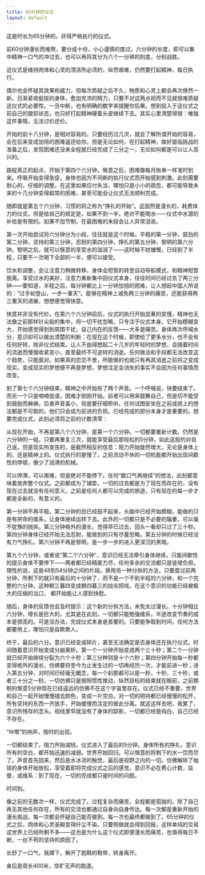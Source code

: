 ```yaml
---
title: 65分钟的仪式
layout: default
---
```


这是时长为65分钟的，非得严格执行的仪式。

前60分钟漫长而难熬，要分成十份，小心谨慎的度过。六分钟的长度，即可以集中精神一口气的冲过去，也可以再将其分为六个一分钟的刻度，分别战胜。

这仪式是维持肉体和心灵的清洁所必须的，纵然艰难，仍然要打起精神，每日执行。

偶尔也会怀疑其效果和威力，但每次质疑之后不久，物质和心灵上都会再次焕然一新。日渐紧收挺拔的身体，愈加充沛的精力，只要不对这两点视而不见就很难质疑这仪式的必要性。一旦中断，也有明确的数字来提醒你后果。想到投入于这仪式之前自己的狼狈状态，也只好打起精神硬着头皮继续下去。其实心里清楚得很：唯独这件事情，无法讨价还价。


开始的前十八分钟，是相对容易的。只要经历过几次，就会了解所谓开始的容易，会在后来变成加倍的困难返还给你。但是无论如何，在打起精神，做好面临挑战的准备之后，发现困难还没来全程就已经完成了三分之一，无论如何都是可以让人高兴的。

路程真正的起点，开始于第四个六分钟。惬意之后，困难像每月账单一样准时到来。呼吸开始变得急促，身体也因为不间断的执行仪式而开始感到刺激。此刻需要耐心的，仔细的调整。在这里如果应付失当，哪怕只是小小的疏忽，都可能导致未来的十几分钟变得超常的困难，甚至可能会让仪式无法顺利完成。

随即就是第五个六分钟，习惯的将之称为“挣扎的开始”。这固然是漫长的，耗费体力的仪式，但是给自己的规定是，如果不到一半，绝对不能喝水——仪式中水源的补给是有限的。如果不加节制，在最困难的末段会让人异常沮丧。

第一次开始尝试将六分钟分为小段，往往就是这个时候。平稳的第一分钟，鼓劲的第二分钟，坚持的第三分钟，忍耐的第四分钟，挣扎的第五分钟，黎明的第六分钟。黎明之后，就可以惬意的享受水的滋润了——这时候不妨慷慨，已经到了半程，只要不一次喝下全部的一半，便可以接受。

饮水和调整，会让注意力稍微转移，身体会短暂的转至自动导航模式，和精神短暂脱离。享受过水的美妙，注意力重新集中回仪式本身，往往时间已经过去了两三分钟——要知道，半程之后，每分钟都比上一分钟加倍的困难，让人想起中国人所说的：“过手如登山，一步一重天”。能够在精神上减免两三分钟的痛苦，还能获得两三重天的进展，想想便觉得快意。

快意并非没有代价。在第六个六分钟前后，仪式的执行开始显著的变慢，精神也无法像之前那样针尖般的集中，将一切干扰忽略，只专注于仪式本身。它开始模糊变大，开始感觉得到到周围干扰，自己内在的反馈——大多是痛苦。身体再次呼喊水分，意识却可以做出清楚的判断：在现在这个时候，即使给了更多水分，也不会有任何好转，除非仪式结束。让人不由得想起二十几岁的年轻时的梦想，会随着时间的流逝而慢慢收紧变小，直至最终不可逆转的消逝。任何做法和手段都无法改变这个趋势，只能面对。如果真的恋恋不舍，所能做的也就只有再其消逝之前将之变成现实。变成现实的梦想便不再是梦想，梦想注定会消失的事实不会因为任何事情而改变。

到了第七个六分钟结束，精神之中开始有了两个声音。一个呼喊说，快要结束了。而另一个只是喃喃低语，困难才刚刚开始。前者可以用来鼓舞自己，但是切不能受到鼓励而麻痹。后者声音虽小，但是要仔细聆听。任何试图安坐在之前成绩上的想法都是不可取的，他们只会成为前进的负担。已经完成的部分本身才是重要的。想要完成仪式，此刻必须将之前的计数清零：

从现在开始，不再是第八个六分钟，是第一个六分钟。一切都要重新计数。仍然是六分钟的一组，只要再重复三次，就能享受最后那轻松的5分钟，如此这般的对自己说。但是现实所宣告的，是截然相反的信息：阻力开始陡然增大，无论是身体上的，还是精神上的。仪式执行的更慢了。之前流动不休的一切机能都开始出现间歇性的停顿，像少了润滑的机械。

可以停滞，可以艰难，但是绝对不能停下。任何“歇口气再继续”的想法，此刻都意味着放弃整个仪式。之前都成为了铺垫，一切的过去都是为了现在而存在的，没有现在过去就没有任何意义。之前是任何人都可以完成的旅途，只有现在的每一步才都是全新的，有意义的。

第一分钟不再平稳。第二分钟的劲已经鼓不起来，头脑中已经开始模糊，能做的只是有拼命的维系，让身体继续运转下去。此外的一切都只是不必要的辎重，可以毫不犹豫的抛弃。第三分钟格外的漫长，觉得早已过去，回头一看却只过了三十秒。第四分钟身体已经开始无法忍耐，能做到的只有尽量忽略。第五分钟的时候已经没有力气挣扎。第六分钟不再是黎明，是一步一步的进入更深沉的黑暗。

第九个六分钟，或者说“第二个六分钟”，意识已经无法牵引身体继续，只能间歇性的提示身体不要停下——两者都已经精疲力尽，任何多余的交流都只是徒增负担。理性的说，这是48到54分钟之间的片段。换用另一种分拆的方法，只要度过前两分钟，所剩下的就只有最后的十分钟了，而不是一个不到半程的六分钟，和一个完整的六分钟。这种朝三暮四变成朝四暮三的拙劣把戏，在这个意识的功能已经被极大的压缩的当口， 都开始能让人感到快慰。

随后，身体的反馈也会及时提示：这个新的分拆方法，未免太过漫长。十分钟相比六分钟，增长是巨大的，尤其是在此刻，一切都只能勉强维系，半途改变节奏的成本是很高的。可是没办法，完成仪式本身是首要的。只要能争取到时间，任何方法都要用上，哪怕只是自欺欺人。

终于，最后的六分。意识已经变成碎片，甚至无法确定是否身体还在执行仪式。时间随着意识开始变成分崩离析。第一个一分钟开始变成两个三十秒；第二个一分钟就已经开始继续分裂为六个十秒；第三分种则是十个六秒；第四分钟开始每一秒都变得格外的漫长，仿佛要将至今为止发生过的一切再经历一次，才能前进一秒；进入第五分钟，对时间已经毫无概念，每一个刹那都可以是一秒，十秒，三十秒，或者三十分之一秒。一切仿佛只是按照惯性推动，纵然目标的结束就在眼前，之前期盼的惬意5分钟现在已经遥远的仿佛不在这个宇宙里存在。仪式已经不重要，世界和自己一起开始慢慢褪去颜色，变成一片空白。对一切的把持都已经慢慢的松开，所有坚持的东西一齐放手，开始缓慢而注定的彼此分离。就这这样去吧，我累了，意识所残存的念头。视线里早就没有了身体的踪影，一切都已经是纯白，自己已经不存在。


“咔嚓”的响声，按时的出现。

一切都结束了。阻力开始减轻。仪式进入了最后的5分钟。身体所有的挣扎，意识所有的空白，都开始迅速的减弱。世界开始回归。可以惬意的将剩下的水一饮而尽了。声音首先回来，然后是水冰凉的触觉，最后是视野之内的一切。仿佛解除了枷锁的身体开始放松，享受着即将完成仪式之后的感觉。意识不必在费心计数，监督，或维系：到了现在，一切的完成都只是时间的问题。

时间到。

像之前的无数次一样，仪式完成了。过程复杂而痛苦，全程都是孤独的。除了自己再无其他任何存在，所有的交流也都通过自身向自身传达。每一次都是重新开始的漫长挑战，每一次都会怀疑自己能否做到，每一次也最终都做到了。65分钟的仪式之后，肉体和心灵圣殿变得纤尘不染。只要照做就会得到回报，这样单纯的交易这世界上已经所剩不多——这也是为什么这个仪式即便漫长而痛苦，也值得每日不断，一丝不苟的坚持的原因了。

长舒了一口气，我蹲下，解开了跑鞋的鞋带，转身离开。

身后是周长400米，空旷无声的跑道。



